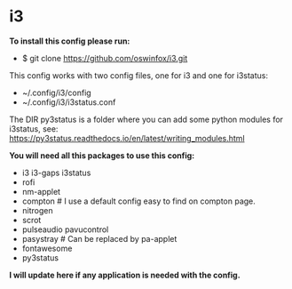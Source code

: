 # i3

**To install this config please run:**

-  $ git clone https://github.com/oswinfox/i3.git

This config works with two config files, one for i3 and one for i3status: 

-  ~/.config/i3/config
-  ~/.config/i3/i3status.conf

The DIR py3status is a folder where you can add some python modules for i3status, see: https://py3status.readthedocs.io/en/latest/writing_modules.html

**You will need all this packages to use this config:**

-  i3 i3-gaps i3status 
-  rofi 
-  nm-applet 
-  compton  # I use a default config easy to find on compton page.
-  nitrogen 
-  scrot 
-  pulseaudio pavucontrol
-  pasystray # Can be replaced by pa-applet
-  fontawesome
-  py3status

**I will update here if any application is needed with the config.**
